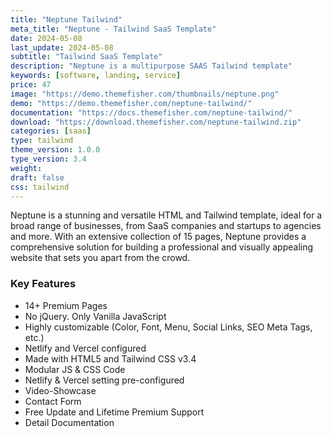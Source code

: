 ```yaml
---
title: "Neptune Tailwind"
meta_title: "Neptune - Tailwind SaaS Template"
date: 2024-05-08
last_update: 2024-05-08
subtitle: "Tailwind SaaS Template"
description: "Neptune is a multipurpose SAAS Tailwind template"
keywords: [software, landing, service]
price: 47
image: "https://demo.themefisher.com/thumbnails/neptune.png"
demo: "https://demo.themefisher.com/neptune-tailwind/"
documentation: "https://docs.themefisher.com/neptune-tailwind/"
download: "https://download.themefisher.com/neptune-tailwind.zip"
categories: [saas]
type: tailwind
theme_version: 1.0.0
type_version: 3.4
weight:
draft: false
css: tailwind
---
```

Neptune is a stunning and versatile HTML and Tailwind template, ideal for a broad range of businesses, from SaaS companies and startups to agencies and more. With an extensive collection of 15 pages, Neptune provides a comprehensive solution for building a professional and visually appealing website that sets you apart from the crowd.

### Key Features

- 14+ Premium Pages
- No jQuery. Only Vanilla JavaScript
- Highly customizable (Color, Font, Menu, Social Links, SEO Meta Tags, etc.)
- Netlify and Vercel configured
- Made with HTML5 and Tailwind CSS v3.4
- Modular JS & CSS Code
- Netlify & Vercel setting pre-configured
- Video-Showcase
- Contact Form
- Free Update and Lifetime Premium Support
- Detail Documentation
